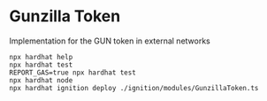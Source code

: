 # Gunzilla Token

Implementation for the GUN token in external networks

```shell
npx hardhat help
npx hardhat test
REPORT_GAS=true npx hardhat test
npx hardhat node
npx hardhat ignition deploy ./ignition/modules/GunzillaToken.ts
```
